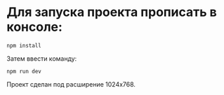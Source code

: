 # Для запуска проекта прописать в консоле:

```
npm install
```

Затем ввести команду:
```
npm run dev
```
Проект сделан под расширение 1024x768.

